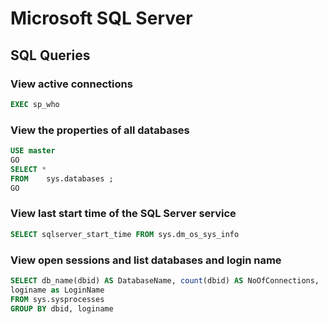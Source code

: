 # Microsoft SQL Server

## SQL Queries

### View active connections
```sql
EXEC sp_who
```

### View the properties of all databases
```sql
USE master
GO
SELECT *
FROM    sys.databases ;
GO
```

### View last start time of the SQL Server service
```sql
SELECT sqlserver_start_time FROM sys.dm_os_sys_info
```

### View open sessions and list databases and login name
```sql
SELECT db_name(dbid) AS DatabaseName, count(dbid) AS NoOfConnections,
loginame as LoginName
FROM sys.sysprocesses
GROUP BY dbid, loginame
```